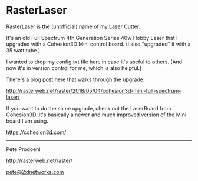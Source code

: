 # RasterLaser

RasterLaser is the (unofficial) name of my Laser Cutter.

It's an old Full Spectrum 4th Generation Series 40w Hobby Laser that I upgraded with a Cohesion3D Mini control board. (I also "upgraded" it with a 35 watt tube.)

I wanted to drop my config.txt file here in case it's useful to others. (And now it's in version control for me, which is also helpful.)


There's a blog post here that walks through the upgrade:

  http://rasterweb.net/raster/2018/05/04/cohesion3d-mini-full-spectrum-laser/


If you want to do the same upgrade, check out the LaserBoard from Cohesion3D. It's basically a newer and much improved version of the Mini board I am using.

  https://cohesion3d.com/


---

Pete Prodoehl

<http://rasterweb.net/raster/>

<pete@2xlnetworks.com>


